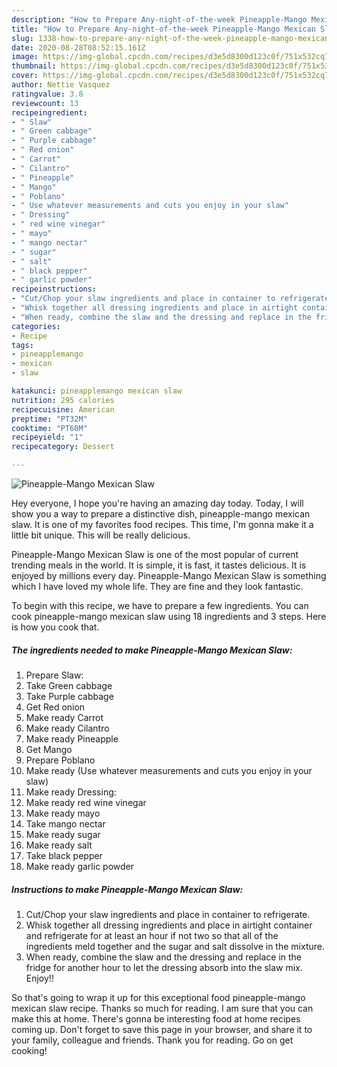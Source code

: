 ```yaml
---
description: "How to Prepare Any-night-of-the-week Pineapple-Mango Mexican Slaw"
title: "How to Prepare Any-night-of-the-week Pineapple-Mango Mexican Slaw"
slug: 1338-how-to-prepare-any-night-of-the-week-pineapple-mango-mexican-slaw
date: 2020-08-28T08:52:15.161Z
image: https://img-global.cpcdn.com/recipes/d3e5d8300d123c0f/751x532cq70/pineapple-mango-mexican-slaw-recipe-main-photo.jpg
thumbnail: https://img-global.cpcdn.com/recipes/d3e5d8300d123c0f/751x532cq70/pineapple-mango-mexican-slaw-recipe-main-photo.jpg
cover: https://img-global.cpcdn.com/recipes/d3e5d8300d123c0f/751x532cq70/pineapple-mango-mexican-slaw-recipe-main-photo.jpg
author: Nettie Vasquez
ratingvalue: 3.8
reviewcount: 13
recipeingredient:
- " Slaw"
- " Green cabbage"
- " Purple cabbage"
- " Red onion"
- " Carrot"
- " Cilantro"
- " Pineapple"
- " Mango"
- " Poblano"
- " Use whatever measurements and cuts you enjoy in your slaw"
- " Dressing"
- " red wine vinegar"
- " mayo"
- " mango nectar"
- " sugar"
- " salt"
- " black pepper"
- " garlic powder"
recipeinstructions:
- "Cut/Chop your slaw ingredients and place in container to refrigerate."
- "Whisk together all dressing ingredients and place in airtight container and refrigerate for at least an hour if not two so that all of the ingredients meld together and the sugar and salt dissolve in the mixture."
- "When ready, combine the slaw and the dressing and replace in the fridge for another hour to let the dressing absorb into the slaw mix. Enjoy!!"
categories:
- Recipe
tags:
- pineapplemango
- mexican
- slaw

katakunci: pineapplemango mexican slaw 
nutrition: 295 calories
recipecuisine: American
preptime: "PT32M"
cooktime: "PT60M"
recipeyield: "1"
recipecategory: Dessert

---
```



![Pineapple-Mango Mexican Slaw](https://img-global.cpcdn.com/recipes/d3e5d8300d123c0f/751x532cq70/pineapple-mango-mexican-slaw-recipe-main-photo.jpg)

Hey everyone, I hope you're having an amazing day today. Today, I will show you a way to prepare a distinctive dish, pineapple-mango mexican slaw. It is one of my favorites food recipes. This time, I'm gonna make it a little bit unique. This will be really delicious.

Pineapple-Mango Mexican Slaw is one of the most popular of current trending meals in the world. It is simple, it is fast, it tastes delicious. It is enjoyed by millions every day. Pineapple-Mango Mexican Slaw is something which I have loved my whole life. They are fine and they look fantastic.




To begin with this recipe, we have to prepare a few ingredients. You can cook pineapple-mango mexican slaw using 18 ingredients and 3 steps. Here is how you cook that.

<!--inarticleads1-->

##### The ingredients needed to make Pineapple-Mango Mexican Slaw:

1. Prepare  Slaw:
1. Take  Green cabbage
1. Take  Purple cabbage
1. Get  Red onion
1. Make ready  Carrot
1. Make ready  Cilantro
1. Make ready  Pineapple
1. Get  Mango
1. Prepare  Poblano
1. Make ready  (Use whatever measurements and cuts you enjoy in your slaw)
1. Make ready  Dressing:
1. Make ready  red wine vinegar
1. Make ready  mayo
1. Take  mango nectar
1. Make ready  sugar
1. Make ready  salt
1. Take  black pepper
1. Make ready  garlic powder




<!--inarticleads2-->

##### Instructions to make Pineapple-Mango Mexican Slaw:

1. Cut/Chop your slaw ingredients and place in container to refrigerate.
1. Whisk together all dressing ingredients and place in airtight container and refrigerate for at least an hour if not two so that all of the ingredients meld together and the sugar and salt dissolve in the mixture.
1. When ready, combine the slaw and the dressing and replace in the fridge for another hour to let the dressing absorb into the slaw mix. Enjoy!!




So that's going to wrap it up for this exceptional food pineapple-mango mexican slaw recipe. Thanks so much for reading. I am sure that you can make this at home. There's gonna be interesting food at home recipes coming up. Don't forget to save this page in your browser, and share it to your family, colleague and friends. Thank you for reading. Go on get cooking!

